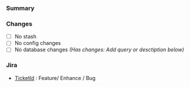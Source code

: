### Summary

### Changes
- [ ] No stash
- [ ] No config changes
- [ ] No database changes _(Has changes: Add query or desctiption below)_

### Jira
- [TicketId](https://hihichi.atlassian.net/browse/ECM-id) : Feature/ Enhance / Bug

